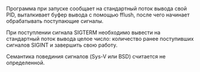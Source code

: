 Программа при запуске сообщает на стандартный поток вывода свой PID, выталкивает буфер вывода с помощью fflush, после чего начинает обрабатывать поступающие сигналы.

При поступлении сигнала SIGTERM необходимо вывести на стандартный поток вывода целое число: количество ранее поступивших сигналов SIGINT и завершить свою работу.

Семантика повединия сигналов (Sys-V или BSD) считается не определенной.
